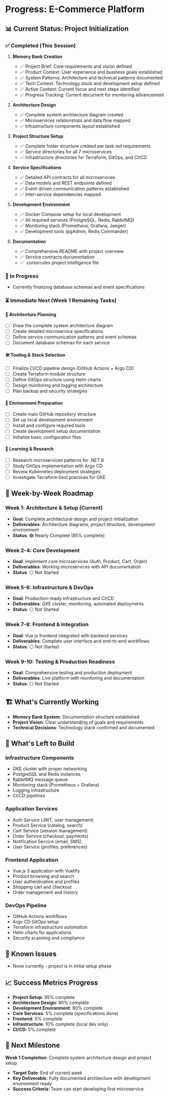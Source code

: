 # Progress: E-Commerce Platform

## 📊 Current Status: Project Initialization

### ✅ Completed (This Session)
1. **Memory Bank Creation**
   - ✅ Project Brief: Core requirements and vision defined
   - ✅ Product Context: User experience and business goals established
   - ✅ System Patterns: Architecture and technical patterns documented
   - ✅ Tech Context: Technology stack and development setup defined
   - ✅ Active Context: Current focus and next steps identified
   - ✅ Progress Tracking: Current document for monitoring advancement

2. **Architecture Design**
   - ✅ Complete system architecture diagram created
   - ✅ Microservices relationships and data flow mapped
   - ✅ Infrastructure components layout established

3. **Project Structure Setup**
   - ✅ Complete folder structure created per task.md requirements
   - ✅ Service directories for all 7 microservices
   - ✅ Infrastructure directories for Terraform, GitOps, and CI/CD

4. **Service Specifications**
   - ✅ Detailed API contracts for all microservices
   - ✅ Data models and REST endpoints defined
   - ✅ Event-driven communication patterns established
   - ✅ Inter-service dependencies mapped

5. **Development Environment**
   - ✅ Docker Compose setup for local development
   - ✅ All required services (PostgreSQL, Redis, RabbitMQ)
   - ✅ Monitoring stack (Prometheus, Grafana, Jaeger)
   - ✅ Development tools (pgAdmin, Redis Commander)

6. **Documentation**
   - ✅ Comprehensive README with project overview
   - ✅ Service contracts documentation
   - ✅ .cursorrules project intelligence file

### 🚧 In Progress
- Currently finalizing database schemas and event specifications

### ⏳ Immediate Next (Week 1 Remaining Tasks)

#### 📌 Architecture Planning
- [ ] Draw the complete system architecture diagram
- [ ] Create detailed microservice specifications
- [ ] Define service communication patterns and event schemas
- [ ] Document database schemas for each service

#### 🛠️ Tooling & Stack Selection
- [ ] Finalize CI/CD pipeline design (GitHub Actions + Argo CD)
- [ ] Create Terraform module structure
- [ ] Define GitOps structure using Helm charts
- [ ] Design monitoring and logging architecture
- [ ] Plan backup and security strategies

#### 🧰 Environment Preparation
- [ ] Create main GitHub repository structure
- [ ] Set up local development environment
- [ ] Install and configure required tools
- [ ] Create development setup documentation
- [ ] Initialize basic configuration files

#### 🧠 Learning & Research
- [ ] Research microservices patterns for .NET 8
- [ ] Study GitOps implementation with Argo CD
- [ ] Review Kubernetes deployment strategies
- [ ] Investigate Terraform best practices for GKE

## 🎯 Week-by-Week Roadmap

### Week 1: Architecture & Setup (Current)
- **Goal**: Complete architectural design and project initialization
- **Deliverables**: Architecture diagrams, project structure, development environment
- **Status**: 🟢 Nearly Complete (85% complete)

### Week 2-4: Core Development
- **Goal**: Implement core microservices (Auth, Product, Cart, Order)
- **Deliverables**: Working microservices with API documentation
- **Status**: ⚪ Not Started

### Week 5-6: Infrastructure & DevOps
- **Goal**: Production-ready infrastructure and CI/CD
- **Deliverables**: GKE cluster, monitoring, automated deployments
- **Status**: ⚪ Not Started

### Week 7-8: Frontend & Integration
- **Goal**: Vue.js frontend integrated with backend services
- **Deliverables**: Complete user interface and end-to-end workflows
- **Status**: ⚪ Not Started

### Week 9-10: Testing & Production Readiness
- **Goal**: Comprehensive testing and production deployment
- **Deliverables**: Live platform with monitoring and documentation
- **Status**: ⚪ Not Started

## 🏗️ What's Currently Working
- **Memory Bank System**: Documentation structure established
- **Project Vision**: Clear understanding of goals and requirements
- **Technical Decisions**: Technology stack confirmed and documented

## 🚀 What's Left to Build

### Infrastructure Components
- GKE cluster with proper networking
- PostgreSQL and Redis instances
- RabbitMQ message queue
- Monitoring stack (Prometheus + Grafana)
- Logging infrastructure
- CI/CD pipelines

### Application Services
- Auth Service (JWT, user management)
- Product Service (catalog, search)
- Cart Service (session management)
- Order Service (checkout, payments)
- Notification Service (email, SMS)
- User Service (profiles, preferences)

### Frontend Application
- Vue.js 3 application with Vuetify
- Product browsing and search
- User authentication and profiles
- Shopping cart and checkout
- Order management and history

### DevOps Pipeline
- GitHub Actions workflows
- Argo CD GitOps setup
- Terraform infrastructure automation
- Helm charts for applications
- Security scanning and compliance

## 🐛 Known Issues
- None currently - project is in initial setup phase

## 📈 Success Metrics Progress
- **Project Setup**: 95% complete
- **Architecture Design**: 90% complete
- **Development Environment**: 80% complete
- **Core Services**: 5% complete (specifications done)
- **Frontend**: 0% complete
- **Infrastructure**: 10% complete (local dev only)
- **CI/CD**: 0% complete

## 🔮 Next Milestone
**Week 1 Completion**: Complete system architecture design and project setup
- **Target Date**: End of current week
- **Key Deliverable**: Fully documented architecture with development environment ready
- **Success Criteria**: Team can start developing first microservice 